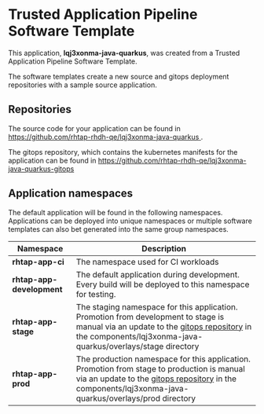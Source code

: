 # Trusted Application Pipeline Software Template

This application, **lqj3xonma-java-quarkus**, was created from a Trusted Application Pipeline Software Template.

The software templates create a new source and gitops deployment repositories with a sample source application. 

## Repositories

The source code for your application can be found in [https://github.com/rhtap-rhdh-qe/lqj3xonma-java-quarkus ](https://github.com/rhtap-rhdh-qe/lqj3xonma-java-quarkus ).
 
The gitops repository, which contains the kubernetes manifests for the application can be found in 
[https://github.com/rhtap-rhdh-qe/lqj3xonma-java-quarkus-gitops ](https://github.com/rhtap-rhdh-qe/lqj3xonma-java-quarkus-gitops ) 

## Application namespaces 

The default application will be found in the following namespaces. Applications can be deployed into unique namespaces or multiple software templates can also bet generated into the same group namespaces.  

|  Namespace   |  Description   |  
| -------- | -------- |
| **rhtap-app-ci** | The namespace used for CI workloads |
| **rhtap-app-development** | The default application during development. Every build will be deployed to this namespace for testing. |
| **rhtap-app-stage** | The staging namespace for this application. Promotion from development to stage is manual via an update to the [gitops repository](https://github.com/rhtap-rhdh-qe/lqj3xonma-java-quarkus-gitops ) in the components/lqj3xonma-java-quarkus/overlays/stage directory |
| **rhtap-app-prod** | The production namespace for this application. Promotion from stage to production is manual via an update to the [gitops repository](https://github.com/rhtap-rhdh-qe/lqj3xonma-java-quarkus-gitops ) in the components/lqj3xonma-java-quarkus/overlays/prod directory |